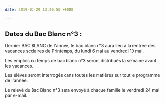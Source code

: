 ```yaml
---
date: 2019-03-29 13:20:50 +0000

---
```

## Dates du Bac Blanc n°3 : 

Dernier BAC BLANC de l'année, le bac blanc n°3 aura lieu à la rentrée des vacances scolaires de Printemps, du lundi 6 mai au vendredi 10 mai. 

Les emplois du temps de bac blanc n°3 seront distribués la semaine avant les vacances. 

Les élèves seront interrogés dans toutes les matières sur tout le programme de l'année. 

Le relevé du Bac Blanc n°3 sera envoyé à chaque famille le vendredi 24 mai par e-mail. 